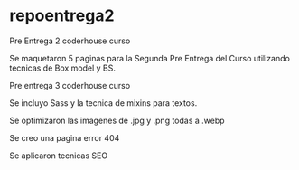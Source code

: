 # repoentrega2
Pre Entrega 2 coderhouse curso 

Se maquetaron 5 paginas para la Segunda Pre Entrega del Curso utilizando tecnicas de Box model y BS.

Pre entrega 3 coderhouse curso

Se incluyo Sass y la tecnica de mixins para textos.

Se optimizaron las imagenes de .jpg y .png todas a .webp

Se creo una pagina error 404

Se aplicaron tecnicas SEO



